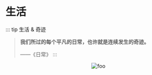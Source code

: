 # 生活

::: tip 生活 & 奇迹
> **我们所过的每个平凡的日常，也许就是连续发生的奇迹。**
> 
> ——《日常》
:::
<center> <img :src="$withBase('/我们一起来要饭.jpg')" alt="foo"></center >

